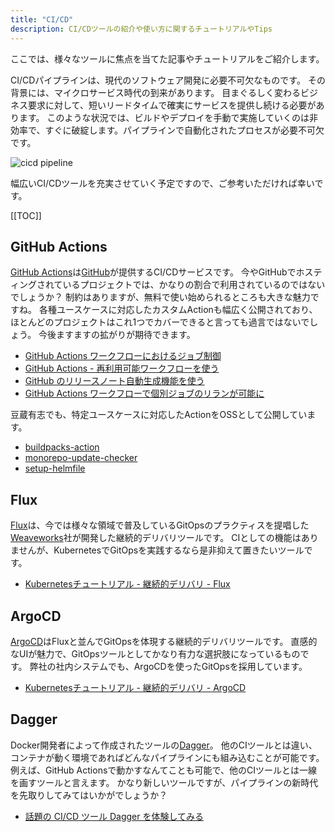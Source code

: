 ```yaml
---
title: "CI/CD"
description: CI/CDツールの紹介や使い方に関するチュートリアルやTips
---
```


ここでは、様々なツールに焦点を当てた記事やチュートリアルをご紹介します。

CI/CDパイプラインは、現代のソフトウェア開発に必要不可欠なものです。
その背景には、マイクロサービス時代の到来があります。
目まぐるしく変わるビジネス要求に対して、短いリードタイムで確実にサービスを提供し続ける必要があります。
このような状況では、ビルドやデプロイを手動で実施していくのは非効率で、すぐに破綻します。パイプラインで自動化されたプロセスが必要不可欠です。

![cicd pipeline](https://i.gyazo.com/ca66b67b8c47dc8a11e326c1cc1c2517.png)

幅広いCI/CDツールを充実させていく予定ですので、ご参考いただければ幸いです。

[[TOC]]

## GitHub Actions
[GitHub Actions](https://github.com/features/actions)は[GitHub](https://github.com/)が提供するCI/CDサービスです。
今やGitHubでホスティングされているプロジェクトでは、かなりの割合で利用されているのではないでしょうか？
制約はありますが、無料で使い始められるところも大きな魅力ですね。
各種ユースケースに対応したカスタムActionも幅広く公開されており、ほとんどのプロジェクトはこれ1つでカバーできると言っても過言ではないでしょう。
今後ますますの拡がりが期待できます。

- [GitHub Actions ワークフローにおけるジョブ制御](https://developer.mamezou-tech.com/blogs/2022/02/20/job-control-in-github-actions/)
- [GitHub Actions - 再利用可能ワークフローを使う](https://developer.mamezou-tech.com/blogs/2022/03/08/github-actions-reuse-workflows/)
- [GitHub のリリースノート自動生成機能を使う](https://developer.mamezou-tech.com/blogs/2022/03/11/github-automatically-generated-release-notes/)
- [GitHub Actions ワークフローで個別ジョブのリランが可能に](https://developer.mamezou-tech.com/blogs/2022/04/14/github-actions-workflow-rerun-individual-jobs/)

豆蔵有志でも、特定ユースケースに対応したActionをOSSとして公開しています。

- [buildpacks-action](https://developer.mamezou-tech.com/oss-intro/buildpacks-action/)
- [monorepo-update-checker](https://developer.mamezou-tech.com/oss-intro/monorepo-update-checker/)
- [setup-helmfile](https://developer.mamezou-tech.com/oss-intro/setup-helmfile/)

## Flux
[Flux](https://fluxcd.io/)は、今では様々な領域で普及しているGitOpsのプラクティスを提唱した[Weaveworks](https://www.weave.works/)社が開発した継続的デリバリツールです。
CIとしての機能はありませんが、KubernetesでGitOpsを実践するなら是非抑えて置きたいツールです。

- [Kubernetesチュートリアル - 継続的デリバリ - Flux](https://developer.mamezou-tech.com/containers/k8s/tutorial/delivery/flux/)

## ArgoCD
[ArgoCD](https://argoproj.github.io/cd/)はFluxと並んでGitOpsを体現する継続的デリバリツールです。
直感的なUIが魅力で、GitOpsツールとしてかなり有力な選択肢になっているものです。
弊社の社内システムでも、ArgoCDを使ったGitOpsを採用しています。

- [Kubernetesチュートリアル - 継続的デリバリ - ArgoCD](https://developer.mamezou-tech.com/containers/k8s/tutorial/delivery/argocd/)

## Dagger
Docker開発者によって作成されたツールの[Dagger](https://dagger.io/)。
他のCIツールとは違い、コンテナが動く環境であればどんなパイプラインにも組み込むことが可能です。 例えば、GitHub Actionsで動かすなんてことも可能で、他のCIツールとは一線を画すツールと言えます。
かなり新しいツールですが、パイプラインの新時代を先取りしてみてはいかがでしょうか？

- [話題の CI/CD ツール Dagger を体験してみる](https://developer.mamezou-tech.com/blogs/2022/04/21/try-running-dagger/)